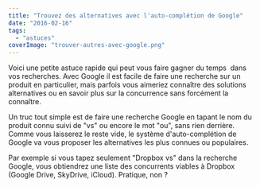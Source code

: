 ```yaml
---
title: "Trouvez des alternatives avec l'auto-complétion de Google"
date: "2016-02-16"
tags:
  - "astuces"
coverImage: "trouver-autres-avec-google.png"
---
```


Voici une petite astuce rapide qui peut vous faire gagner du temps  dans vos recherches. Avec Google il est facile de faire une recherche sur un produit en particulier, mais parfois vous aimeriez connaître des solutions alternatives ou en savoir plus sur la concurrence sans forcément la connaître.

Un truc tout simple est de faire une recherche Google en tapant le nom du produit connu suivi de "vs" ou encore le mot "ou", sans rien derrière. Comme vous laisserez le reste vide, le système d'auto-complétion de Google va vous proposer les alternatives les plus connues ou populaires.

Par exemple si vous tapez seulement "Dropbox vs" dans la recherche Google, vous obtiendrez une liste des concurrents viables à Dropbox (Google Drive, SkyDrive, iCloud). Pratique, non ?
